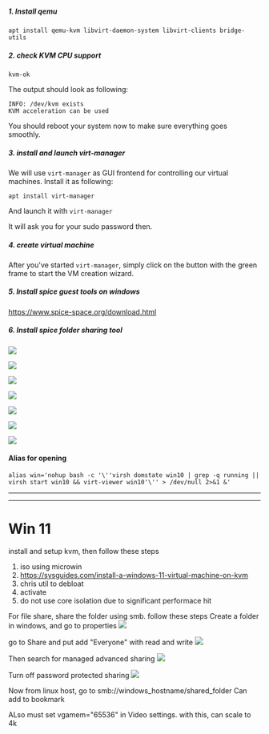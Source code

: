##### 1. Install qemu

`apt install qemu-kvm libvirt-daemon-system libvirt-clients bridge-utils`

##### 2. check KVM CPU support

`kvm-ok`

The output should look as following:

```
INFO: /dev/kvm exists
KVM acceleration can be used
```

You should reboot your system now to make sure everything goes smoothly.

##### 3. install and launch virt-manager

We will use `virt-manager` as GUI frontend for controlling our virtual machines. Install it as following:

`apt install virt-manager`

And launch it with `virt-manager`

It will ask you for your sudo password then.

##### 4. create virtual machine

After you've started `virt-manager`, simply click on the button with the green frame to start the VM creation wizard.


##### 5. Install spice guest tools on windows
https://www.spice-space.org/download.html


##### 6. Install spice folder sharing tool
![](Images/Pasted%20image%2020250120040613.png)


![](Images/Pasted%20image%2020250120040821.png)

![](Images/Pasted%20image%2020250120040851.png)

![](Images/Pasted%20image%2020250120040916.png)

![](Images/Pasted%20image%2020250120040943.png)

![](Images/Pasted%20image%2020250120041014.png)

![](Images/Pasted%20image%2020250120041057.png)


#### Alias for opening
`alias win='nohup bash -c '\''virsh domstate win10 | grep -q running || virsh start win10 && virt-viewer win10'\'' > /dev/null 2>&1 &'`





---
---

# Win 11
install and setup kvm, then follow these steps
1. iso using microwin
2. https://sysguides.com/install-a-windows-11-virtual-machine-on-kvm
3. chris util to debloat
4. activate
5. do not use core isolation due to significant performace hit

For file share, share the folder using smb. follow these steps
Create a folder in windows, and go to properties
![](Images/Pasted%20image%2020250216013137.png)

go to Share and put add "Everyone" with read and write
![](Images/Pasted%20image%2020250216013217.png)



Then search for managed advanced sharing
![](Images/Pasted%20image%2020250216013306.png)

Turn off password protected sharing
![](Images/Pasted%20image%2020250216013348.png)


Now from linux host, go to smb://windows_hostname/shared_folder
Can add to bookmark

ALso must set vgamem="65536" in Video settings. with this, can scale to 4k